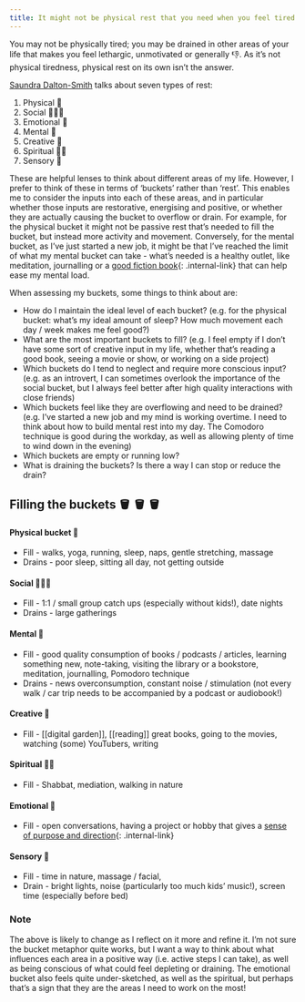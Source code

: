 ```yaml
---
title: It might not be physical rest that you need when you feel tired and depleted
---
```


You may not be physically tired; you may be drained in other areas of your life that makes you feel lethargic, unmotivated or generally 👎. As it’s not physical tiredness, physical rest on its own isn’t the answer. 

[Saundra Dalton-Smith](https://ideas.ted.com/the-7-types-of-rest-that-every-person-needs/) talks about seven types of rest:
1. Physical 💪
2. Social 🧑‍🤝‍🧑
3. Emotional 💞
4. Mental 🧠
5. Creative 🎨
6. Spiritual 🧘‍♀️
7. Sensory 👃

These are helpful lenses to think about different areas of my life. However, I prefer to think of these in terms of ‘buckets’ rather than ‘rest’. This enables me to consider the inputs into each of these areas, and in particular whether those inputs are restorative, energising and positive, or whether they are actually causing the bucket to overflow or drain. For example, for the physical bucket it might not be passive rest that’s needed to fill the bucket, but instead more activity and movement. Conversely, for the mental bucket, as I’ve just started a new job, it might be that I’ve reached the limit of what my mental bucket can take - what’s needed is a healthy outlet, like meditation, journalling or a [good fiction book](/reading){: .internal-link} that can help ease my mental load. 

When assessing my buckets, some things to think about are: 
* How do I maintain the ideal level of each bucket? (e.g. for the physical bucket: what’s my ideal amount of sleep? How much movement each day / week makes me feel good?)
* What are the most important buckets to fill? (e.g. I feel empty if I don’t have some sort of creative input in my life, whether that’s reading a good book, seeing a movie or show, or working on a side project)
* Which buckets do I tend to neglect and require more conscious input? (e.g. as an introvert, I can sometimes overlook the importance of the social bucket, but I always feel better after high quality interactions with close friends)
* Which buckets feel like they are overflowing and need to be drained? (e.g. I’ve started a new job and my mind is working overtime. I need to think about how to build mental rest into my day. The Comodoro technique is good during the workday, as well as allowing plenty of time to wind down in the evening)
* Which buckets are empty or running low?
* What is draining the buckets? Is there a way I can stop or reduce the drain?

## Filling the buckets 🪣 🪣 🪣

#### Physical bucket 💪
* Fill - walks, yoga, running, sleep, naps, gentle stretching, massage 
* Drains - poor sleep, sitting all day, not getting outside 

#### Social 🧑‍🤝‍🧑
* Fill - 1:1 / small group catch ups (especially without kids!), date nights
* Drains - large gatherings

#### Mental 🧠
* Fill - good quality consumption of books / podcasts / articles, learning something new, note-taking, visiting the library or a bookstore, meditation, journalling, Pomodoro technique 
* Drains - news overconsumption, constant noise / stimulation (not every walk / car trip needs to be accompanied by a podcast or audiobook!)

#### Creative 🎨
* Fill - [[digital garden]], [[reading]] great books, going to the movies, watching (some) YouTubers, writing
																	
#### Spiritual 🧘‍♀️
* Fill - Shabbat, mediation, walking in nature 

#### Emotional 💞
* Fill - open conversations, having a project or hobby that gives a [sense of purpose and direction](/vision){: .internal-link}

#### Sensory 👃
* Fill - time in nature, massage / facial, 
* Drain - bright lights, noise (particularly too much kids’ music!), screen time (especially before bed) 			

### Note
The above is likely to change as I reflect on it more and refine it. I’m not sure the bucket metaphor quite works, but I want a way to think about what influences each area in a positive way (i.e. active steps I can take), as well as being conscious of what could feel depleting or draining. The emotional bucket also feels quite under-sketched, as well as the spiritual, but perhaps that’s a sign that they are the areas I need to work on the most! 
